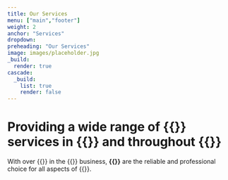 ```yaml
---
title: Our Services
menu: ["main","footer"]
weight: 2
anchor: "Services"
dropdown: 
preheading: "Our Services"
image: images/placeholder.jpg
_build:
  render: true
cascade:
  _build:
    list: true
    render: false
---
```


# Providing a wide range of **{{<industry>}} services in {{<towncity>}}** and throughout {{<county>}}

With over {{<years>}} in the {{<industry>}} business, **{{<company>}}** are the reliable and professional choice for all aspects of {{<industry>}}.
